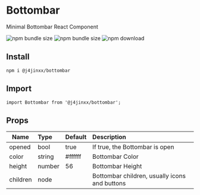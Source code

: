 # Bottombar
Minimal Bottombar React Component

![npm bundle size](https://img.shields.io/bundlephobia/min/@j4jinxx/bottombar)
![npm bundle size](https://img.shields.io/bundlephobia/minzip/@j4jinxx/bottombar)
![npm download](https://img.shields.io/npm/dm/@j4jinxx/bottombar.svg)

## Install
    npm i @j4jinxx/bottombar

## Import
    import Bottombar from '@j4jinxx/bottombar';

## Props
|   Name          |  Type  |   Default    | Description |
|-----------------|:-------|:-------------|:------------|
| opened          | bool   | true         | If true, the Bottombar is open |
| color           | string | #ffffff      | Bottombar Color |
| height          | number | 56           | Bottombar Height |
| children        | node   |              | Bottombar children, usually icons and buttons |